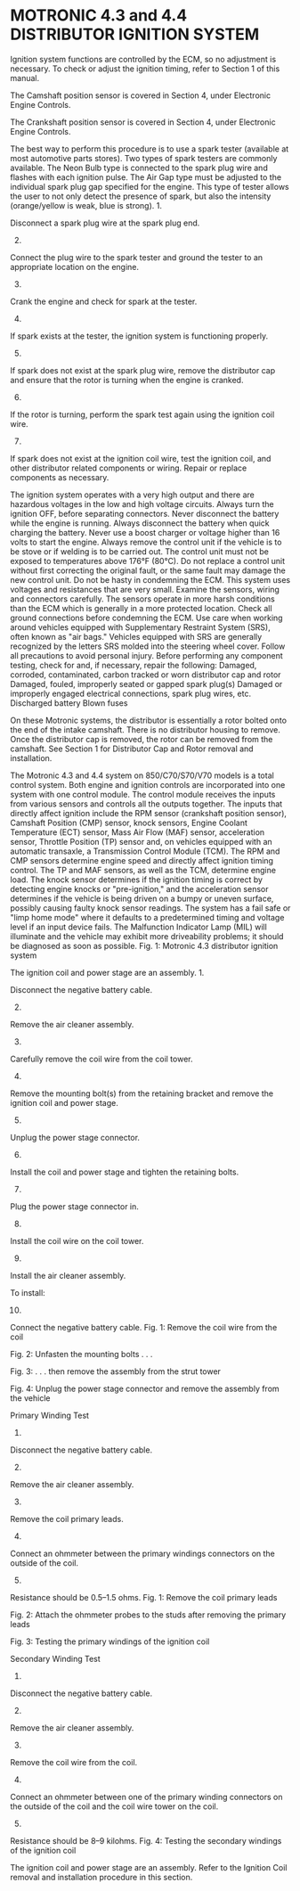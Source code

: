 # MOTRONIC 4.3 and 4.4 DISTRIBUTOR IGNITION SYSTEM

Ignition system functions are controlled by the ECM, so no adjustment is necessary. To check or adjust the ignition timing, refer to Section 1 of this manual.

The Camshaft position sensor is covered in Section 4, under Electronic Engine Controls.

The Crankshaft position sensor is covered in Section 4, under Electronic Engine Controls.

The best way to perform this procedure is to use a spark tester (available at most automotive parts stores). Two types of spark testers are commonly available. The Neon Bulb type is
connected to the spark plug wire and flashes with each ignition pulse. The Air Gap type must be adjusted to the individual spark plug gap specified for the engine. This type of tester allows
the user to not only detect the presence of spark, but also the intensity (orange/yellow is weak, blue is strong).
1.

Disconnect a spark plug wire at the spark plug end.

2.

Connect the plug wire to the spark tester and ground the tester to an appropriate location on the engine.

3.

Crank the engine and check for spark at the tester.

4.

If spark exists at the tester, the ignition system is functioning properly.

5.

If spark does not exist at the spark plug wire, remove the distributor cap and ensure that the rotor is turning when the engine is cranked.

6.

If the rotor is turning, perform the spark test again using the ignition coil wire.

7.

If spark does not exist at the ignition coil wire, test the ignition coil, and other distributor related components or wiring. Repair or replace components as necessary.

The ignition system operates with a very high output and there are hazardous voltages in the low and high voltage circuits.
Always turn the ignition OFF, before separating connectors.
Never disconnect the battery while the engine is running.
Always disconnect the battery when quick charging the battery.
Never use a boost charger or voltage higher than 16 volts to start the engine.
Always remove the control unit if the vehicle is to be stove or if welding is to be carried out. The control unit must not be exposed to temperatures above 176°F (80°C).
Do not replace a control unit without first correcting the original fault, or the same fault may damage the new control unit.
Do not be hasty in condemning the ECM. This system uses voltages and resistances that are very small. Examine the sensors, wiring and connectors carefully. The sensors operate
in more harsh conditions than the ECM which is generally in a more protected location.
Check all ground connections before condemning the ECM.
Use care when working around vehicles equipped with Supplementary Restraint System (SRS), often known as "air bags." Vehicles equipped with SRS are generally recognized by
the letters SRS molded into the steering wheel cover. Follow all precautions to avoid personal injury.
Before performing any component testing, check for and, if necessary, repair the following:
Damaged, corroded, contaminated, carbon tracked or worn distributor cap and rotor
Damaged, fouled, improperly seated or gapped spark plug(s)
Damaged or improperly engaged electrical connections, spark plug wires, etc.
Discharged battery
Blown fuses

On these Motronic systems, the distributor is essentially a rotor bolted onto the end of the intake camshaft. There is no distributor housing to remove. Once the distributor cap is removed, the
rotor can be removed from the camshaft. See Section 1 for Distributor Cap and Rotor removal and installation.

The Motronic 4.3 and 4.4 system on 850/C70/S70/V70 models is a total control system. Both engine and ignition controls are incorporated into one system with one control module. The
control module receives the inputs from various sensors and controls all the outputs together.
The inputs that directly affect ignition include the RPM sensor (crankshaft position sensor), Camshaft Position (CMP) sensor, knock sensors, Engine Coolant Temperature (ECT) sensor,
Mass Air Flow (MAF) sensor, acceleration sensor, Throttle Position (TP) sensor and, on vehicles equipped with an automatic transaxle, a Transmission Control Module (TCM). The RPM and
CMP sensors determine engine speed and directly affect ignition timing control. The TP and MAF sensors, as well as the TCM, determine engine load. The knock sensor determines if the
ignition timing is correct by detecting engine knocks or "pre-ignition," and the acceleration sensor determines if the vehicle is being driven on a bumpy or uneven surface, possibly causing
faulty knock sensor readings.
The system has a fail safe or "limp home mode" where it defaults to a predetermined timing and voltage level if an input device fails. The Malfunction Indicator Lamp (MIL) will illuminate and
the vehicle may exhibit more driveability problems; it should be diagnosed as soon as possible.
Fig. 1: Motronic 4.3 distributor ignition system

The ignition coil and power stage are an assembly.
1.

Disconnect the negative battery cable.

2.

Remove the air cleaner assembly.

3.

Carefully remove the coil wire from the coil tower.

4.

Remove the mounting bolt(s) from the retaining bracket and remove the ignition coil and power stage.

5.

Unplug the power stage connector.

6.

Install the coil and power stage and tighten the retaining bolts.

7.

Plug the power stage connector in.

8.

Install the coil wire on the coil tower.

9.

Install the air cleaner assembly.

To install:

10.

Connect the negative battery cable.
Fig. 1: Remove the coil wire from the coil

Fig. 2: Unfasten the mounting bolts . . .

Fig. 3: . . . then remove the assembly from the strut tower

Fig. 4: Unplug the power stage connector and remove the
assembly from the vehicle

Primary Winding Test

1.

Disconnect the negative battery cable.

2.

Remove the air cleaner assembly.

3.

Remove the coil primary leads.

4.

Connect an ohmmeter between the primary windings connectors on the outside of the coil.

5.

Resistance should be 0.5–1.5 ohms.
Fig. 1: Remove the coil primary leads

Fig. 2: Attach the ohmmeter probes to the studs after
removing the primary leads

Fig. 3: Testing the primary windings of the ignition coil

Secondary Winding Test

1.

Disconnect the negative battery cable.

2.

Remove the air cleaner assembly.

3.

Remove the coil wire from the coil.

4.

Connect an ohmmeter between one of the primary winding connectors on the outside of the coil and the coil wire tower on the coil.

5.

Resistance should be 8–9 kilohms.
Fig. 4: Testing the secondary windings of the ignition coil

The ignition coil and power stage are an assembly. Refer to the Ignition Coil removal and installation procedure in this section.

